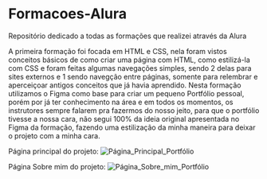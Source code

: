# Formacoes-Alura

Repositório dedicado a todas as formações que realizei através da Alura


A primeira formação foi focada em HTML e CSS, nela foram vistos conceitos básicos de como criar uma página com HTML, como estilizá-la com CSS e foram feitas algumas navegações simples, sendo 2 delas para sites externos e 1 sendo navegção entre páginas, somente para relembrar e aperceiçoar antigos conceitos que já havia aprendido. Nesta formação utilizamos o Figma como base para criar um pequeno Portfólio pessoal, porém por já ter conhecimento na área e em todos os momentos, os instrutores sempre falarem pra fazermos do nosso jeito, para que o portfólio tivesse a nossa cara, não segui 100% da ideia original apresentada no Figma da formação, fazendo uma estilização da minha maneira para deixar o projeto com a minha cara.

Página principal do projeto:
![Página_Principal_Portfólio](https://github.com/Matheus-Farah/Formacoes-Alura/assets/102327438/c2edb634-bee7-446b-8bfd-0cc649a5b36b)

Página Sobre mim do projeto:
![Página_Sobre_mim_Portfólio](https://github.com/Matheus-Farah/Formacoes-Alura/assets/102327438/3bd1d668-65c0-4657-b233-c8f1b5913625)

